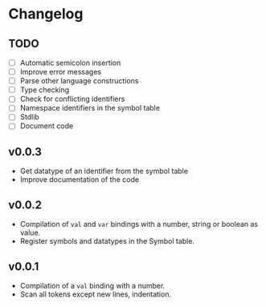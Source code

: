 # Changelog

## TODO

- [ ] Automatic semicolon insertion
- [ ] Improve error messages
- [ ] Parse other language constructions
- [ ] Type checking
- [ ] Check for conflicting identifiers
- [ ] Namespace identifiers in the symbol table
- [ ] Stdlib
- [ ] Document code

## v0.0.3

- Get datatype of an identifier from the symbol table
- Improve documentation of the code

## v0.0.2

- Compilation of `val` and `var` bindings with a number, string or boolean as value.
- Register symbols and datatypes in the Symbol table.

## v0.0.1

- Compilation of a `val` binding with a number.
- Scan all tokens except new lines, indentation.
